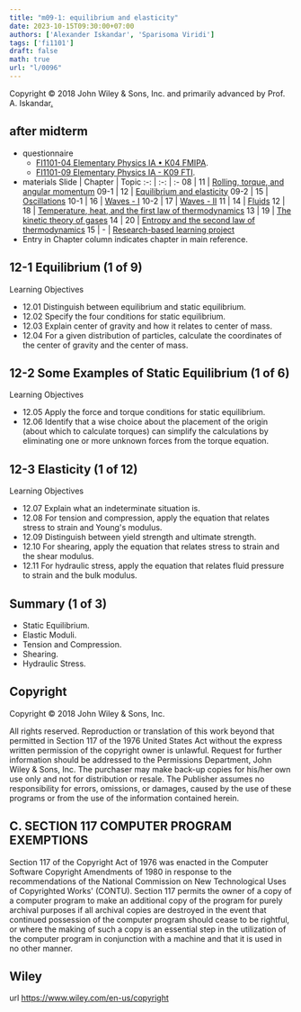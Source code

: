 ```yaml
---
title: "m09-1: equilibrium and elasticity"
date: 2023-10-15T09:30:00+07:00
authors: ['Alexander Iskandar', 'Sparisoma Viridi']
tags: ['fi1101']
draft: false
math: true
url: "l/0096"
---
```

Copyright © 2018 John Wiley & Sons, Inc. and primarily advanced by Prof. A. Iskandar[.](https://cdn-edunex.itb.ac.id/27677-Elementary-Physics-I/16714-Elastisitas-dan-Osilasi/1697342659882_Handout-FI-1101-Module_09-1---ch12.pdf)


## after midterm
+ questionnaire
  - [FI1101-04 Elementary Physics IA &bull; K04 FMIPA](https://docs.google.com/forms/d/e/1FAIpQLSehtlG_WUGRq2vwo3PSmj0qfKVWZWOXOq-6KNOo3W2gXzaY8g/viewform).
  - [FI1101-09 Elementary Physics IA - K09 FTI](https://docs.google.com/forms/d/e/1FAIpQLSdMsQJihm_2XnxVsWM4TTx-o2FrIazjWmKeXo8jTeCHEkWPfg/viewform).
+ materials
Slide | Chapter | Topic
:-: | :-: | :-
08   | 11 | [Rolling, torque, and angular momentum](../0095/)
09-1 | 12 | [Equilibrium and elasticity](../0096/)
09-2 | 15 | [Oscillations](../0097/)
10-1 | 16 | [Waves - I](../0107/)
10-2 | 17 | [Waves - II](../0108/)
11   | 14 | [Fluids](../0128/)
12   | 18 | [Temperature, heat, and the first law of thermodynamics](../0139/)
13   | 19 | [The kinetic theory of gases](../0140/)
14   | 20 | [Entropy and the second law of thermodynamics](../0141/)
15   | -  | [Research-based learning project](../0142/)
+ Entry in Chapter column indicates chapter in main reference.


## 12-1 Equilibrium (1 of 9)
Learning Objectives
+ 12.01 Distinguish between equilibrium and static equilibrium.
+ 12.02 Specify the four conditions for static equilibrium.
+ 12.03 Explain center of gravity and how it relates to center of mass.
+ 12.04 For a given distribution of particles, calculate the coordinates of the center of gravity and the center of mass.


## 12-2 Some Examples of Static Equilibrium (1 of 6)
Learning Objectives
+ 12.05 Apply the force and torque conditions for static equilibrium.
+ 12.06 Identify that a wise choice about the placement of the origin (about which to calculate torques) can simplify the calculations by eliminating one or more unknown forces from the torque equation.


## 12-3 Elasticity (1 of 12)
Learning Objectives
+ 12.07 Explain what an indeterminate situation is.
+ 12.08 For tension and compression, apply the equation that relates stress to strain and Young's modulus.
+ 12.09 Distinguish between yield strength and ultimate strength.
+ 12.10 For shearing, apply the equation that relates stress to strain and the shear modulus.
+ 12.11 For hydraulic stress, apply the equation that relates fluid pressure to strain and the bulk modulus.


## Summary (1 of 3)
+ Static Equilibrium.
+ Elastic Moduli.
+ Tension and Compression.
+ Shearing.
+ Hydraulic Stress.


## Copyright
Copyright © 2018 John Wiley & Sons, Inc.

All rights reserved. Reproduction or translation of this work beyond that permitted in Section 117 of the 1976 United States Act without the express written permission of the copyright owner is unlawful. Request for further information should be addressed to the Permissions Department, John Wiley & Sons, Inc. The purchaser may make back-up copies for his/her own use only and not for distribution or resale. The Publisher assumes no responsibility for errors, omissions, or damages, caused by the use of these programs or from the use of the information contained herein.


## C. SECTION 117 COMPUTER PROGRAM EXEMPTIONS
Section 117 of the Copyright Act of 1976 was enacted in the Computer Software Copyright Amendments of 1980 in response to the recommendations of the National Commission on New Technological Uses of Copyrighted Works' (CONTU). Section 117 permits the owner of a copy of a computer program to make an additional copy of the program for purely archival purposes if all archival copies are destroyed in the event that continued possession of the computer program should cease to be rightful, or where the making of such a copy is an essential step in the utilization of the computer program in conjunction with a machine and that it is used in no other manner.


## Wiley
url https://www.wiley.com/en-us/copyright